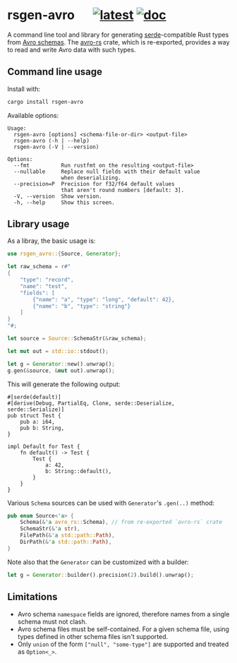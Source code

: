 # rsgen-avro &emsp; [![latest]][crates.io] [![doc]][docs.rs]

[latest]: https://img.shields.io/crates/v/rsgen-avro.svg
[crates.io]: https://crates.io/crates/rsgen-avro
[doc]: https://docs.rs/rsgen-avro/badge.svg
[docs.rs]: https://docs.rs/rsgen-avro

A command line tool and library for generating [serde][]-compatible Rust types from
[Avro schemas][schemas]. The [avro-rs][] crate, which is re-exported, provides a way to
read and write Avro data with such types.

## Command line usage

Install with:

```sh
cargo install rsgen-avro
```

Available options:

```
Usage:
  rsgen-avro [options] <schema-file-or-dir> <output-file>
  rsgen-avro (-h | --help)
  rsgen-avro (-V | --version)

Options:
  --fmt          Run rustfmt on the resulting <output-file>
  --nullable     Replace null fields with their default value
                 when deserializing.
  --precision=P  Precision for f32/f64 default values
                 that aren't round numbers [default: 3].
  -V, --version  Show version.
  -h, --help     Show this screen.
```

## Library usage

As a libray, the basic usage is:

```rust
use rsgen_avro::{Source, Generator};

let raw_schema = r#"
{
    "type": "record",
    "name": "test",
    "fields": [
        {"name": "a", "type": "long", "default": 42},
        {"name": "b", "type": "string"}
    ]
}
"#;

let source = Source::SchemaStr(&raw_schema);

let mut out = std::io::stdout();

let g = Generator::new().unwrap();
g.gen(&source, &mut out).unwrap();
```

This will generate the following output:

```text
#[serde(default)]
#[derive(Debug, PartialEq, Clone, serde::Deserialize, serde::Serialize)]
pub struct Test {
    pub a: i64,
    pub b: String,
}

impl Default for Test {
    fn default() -> Test {
        Test {
            a: 42,
            b: String::default(),
        }
    }
}
```

Various `Schema` sources can be used with `Generator`'s `.gen(..)` method:

```rust
pub enum Source<'a> {
    Schema(&'a avro_rs::Schema), // from re-exported `avro-rs` crate
    SchemaStr(&'a str),
    FilePath(&'a std::path::Path),
    DirPath(&'a std::path::Path),
}
```

Note also that the `Generator` can be customized with a builder:

```rust
let g = Generator::builder().precision(2).build().unwrap();
```

## Limitations

* Avro schema `namespace` fields are ignored, therefore names from a single schema must
  not clash.
* Avro schema files must be self-contained. For a given schema file, using types defined
  in other schema files isn't supported.
* Only `union` of the form `["null", "some-type"]` are supported and treated as
  `Option<_>`.

[schemas]: https://avro.apache.org/docs/current/spec.html
[avro-rs]: https://github.com/flavray/avro-rs
[serde]: https://serde.rs

